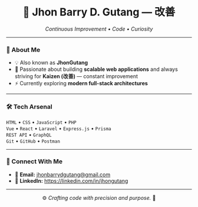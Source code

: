 <!-- Header / Banner -->
<h1 align="center">👾 Jhon Barry D. Gutang — 改善</h1>
<p align="center"><i>Continuous Improvement • Code • Curiosity</i></p>

---

### 🧠 About Me

- 💡 Also known as **JhonGutang**
- 🌌 Passionate about building **scalable web applications** and always striving for **Kaizen (改善)** — constant improvement
- ⚡ Currently exploring **modern full-stack architectures**

---

### 🛠 Tech Arsenal

`HTML` • `CSS` • `JavaScript` • `PHP`  
`Vue` • `React` • `Laravel` • `Express.js` • `Prisma`  
`REST API` • `GraphQL`  
`Git` • `GitHub` • `Postman`

---

### 🔗 Connect With Me

- 📧 **Email:** jhonbarrydgutang@gmail.com  
- 💼 **LinkedIn:** https://linkedin.com/in/jhongutang

---

<p align="center">⚙️ <i>Crafting code with precision and purpose.</i> 🚀</p>
